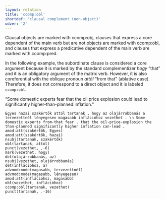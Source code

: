 ```yaml
---
layout: relation
title: 'ccomp:obl'
shortdef: 'clausal complement (non-object)'
udver: '2'
---
```


Clausal objects are marked with ccomp:obj,
clauses that express a core dependent of the main verb but are not objects are marked with ccomp:obl,
and clauses that express a predicative dependent of the main verb are marked with ccomp:pred.

In the following example, the subordinate clause is considered a core argument because it is
marked by the standard complementizer _hogy_ “that” and it is an obligatory argument of the
matrix verb. However, it is also coreferential with the oblique pronoun _attól_ “from that”
(ablative case). Therefore, it does not correspond to a direct object and it is labeled `ccomp:obl`.

“Some domestic experts fear that the oil price explosion could lead to significantly higher-than-planned inflation.”

~~~ sdparse
Egyes hazai szakértők attól tartanak , hogy az olajárrobbanás a tervezettnél lényegesen magasabb inflációhoz vezethet . \n Some domestic experts from-that fear , that the oil-price-explosion the than-planned significantly higher inflation can-lead .
amod:att(szakértők, Egyes)
amod:att(szakértők, hazai)
nsubj(tartanak, szakértők)
obl(tartanak, attól)
punct(vezethet, ,-6)
mark(vezethet, hogy)
det(olajárrobbanás, az)
nsubj(vezethet, olajárrobbanás)
det(inflációhoz, a)
advmod:mode(magasabb, tervezettnél)
advmod:mode(magasabb, lényegesen)
amod:att(inflációhoz, magasabb)
obl(vezethet, inflációhoz)
ccomp:obl(tartanak, vezethet)
punct(tartanak, .-16)
~~~

<!-- Interlanguage links updated Ne 5. května 2024, 18:20:52 CEST -->
